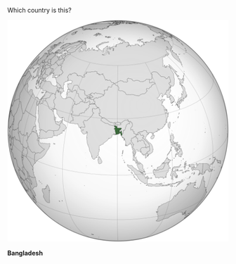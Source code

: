 Which country is this?

![Map of a country](images/Bangladesh_(orthographic_projection).svg)
<!--question-->
**Bangladesh**